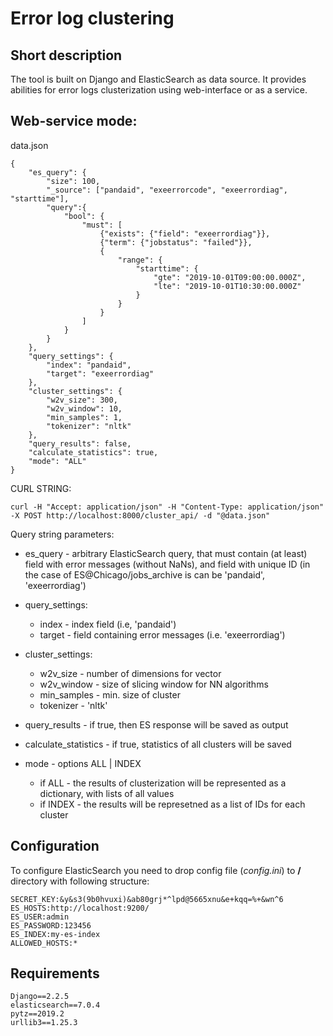 # Error log clustering

## Short description
The tool is built on Django and ElasticSearch as data source.
It provides abilities for error logs clusterization using web-interface or as a service.

Web-service mode:
-------------------
data.json

```
{
	"es_query": {
		"size": 100,
		"_source": ["pandaid", "exeerrorcode", "exeerrordiag", "starttime"],
		"query":{
			"bool": {
				"must": [
					{"exists": {"field": "exeerrordiag"}},
					{"term": {"jobstatus": "failed"}},
					{
						"range": {
							"starttime": {
								"gte": "2019-10-01T09:00:00.000Z",
								"lte": "2019-10-01T10:30:00.000Z"
							}
						}
					}
				]
			}
		}
	},
	"query_settings": {
		"index": "pandaid",
		"target": "exeerrordiag"
	},
	"cluster_settings": {
		"w2v_size": 300,
		"w2v_window": 10,
		"min_samples": 1,
		"tokenizer": "nltk"
	},
	"query_results": false,
	"calculate_statistics": true,
	"mode": "ALL"
}
```
CURL STRING:
```
curl -H "Accept: application/json" -H "Content-Type: application/json" -X POST http://localhost:8000/cluster_api/ -d "@data.json"
```

Query string parameters:

- es_query - arbitrary ElasticSearch query, that must contain (at least) field with error messages
(without NaNs), and field with unique ID (in the case of ES@Chicago/jobs_archive is can be 'pandaid', 'exeerrordiag')

- query_settings:
    - index - index field (i.e, 'pandaid')
    - target - field containing error messages (i.e. 'exeerrordiag')

- cluster_settings:
   - w2v_size - number of dimensions for vector
   - w2v_window - size of slicing window for NN algorithms
   - min_samples - min. size of cluster
   - tokenizer - 'nltk'

- query_results - if true, then ES response will be saved as output
- calculate_statistics - if true, statistics of all clusters will be saved
- mode - options ALL | INDEX
   - if ALL - the results of clusterization will be represented as a dictionary, with lists of all values
   - if INDEX - the results will be represetned as a list of IDs for each cluster

## Configuration
To configure ElasticSearch you need to drop config file (*config.ini*) to **/** directory with following structure:
```
SECRET_KEY:&y&s3(9b0hvuxi)&ab80grj*^lpd@5665xnu&e+kqq=%+&wn^6
ES_HOSTS:http://localhost:9200/
ES_USER:admin
ES_PASSWORD:123456
ES_INDEX:my-es-index
ALLOWED_HOSTS:*
```
## Requirements
```
Django==2.2.5
elasticsearch==7.0.4
pytz==2019.2
urllib3==1.25.3
```
